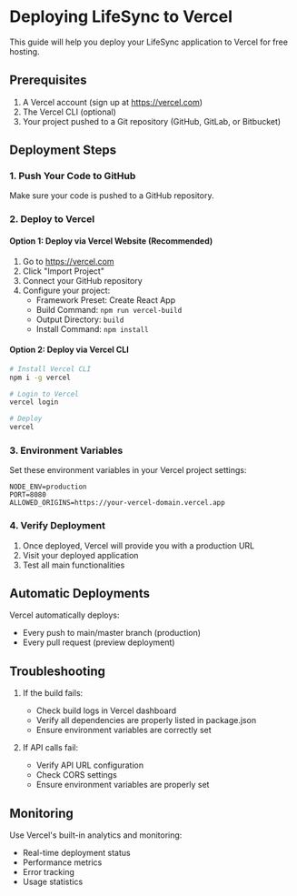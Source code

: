 # Deploying LifeSync to Vercel

This guide will help you deploy your LifeSync application to Vercel for free hosting.

## Prerequisites

1. A Vercel account (sign up at https://vercel.com)
2. The Vercel CLI (optional)
3. Your project pushed to a Git repository (GitHub, GitLab, or Bitbucket)

## Deployment Steps

### 1. Push Your Code to GitHub
Make sure your code is pushed to a GitHub repository.

### 2. Deploy to Vercel

#### Option 1: Deploy via Vercel Website (Recommended)

1. Go to https://vercel.com
2. Click "Import Project"
3. Connect your GitHub repository
4. Configure your project:
   - Framework Preset: Create React App
   - Build Command: `npm run vercel-build`
   - Output Directory: `build`
   - Install Command: `npm install`

#### Option 2: Deploy via Vercel CLI

```bash
# Install Vercel CLI
npm i -g vercel

# Login to Vercel
vercel login

# Deploy
vercel
```

### 3. Environment Variables

Set these environment variables in your Vercel project settings:

```
NODE_ENV=production
PORT=8080
ALLOWED_ORIGINS=https://your-vercel-domain.vercel.app
```

### 4. Verify Deployment

1. Once deployed, Vercel will provide you with a production URL
2. Visit your deployed application
3. Test all main functionalities

## Automatic Deployments

Vercel automatically deploys:
- Every push to main/master branch (production)
- Every pull request (preview deployment)

## Troubleshooting

1. If the build fails:
   - Check build logs in Vercel dashboard
   - Verify all dependencies are properly listed in package.json
   - Ensure environment variables are correctly set

2. If API calls fail:
   - Verify API URL configuration
   - Check CORS settings
   - Ensure environment variables are properly set

## Monitoring

Use Vercel's built-in analytics and monitoring:
- Real-time deployment status
- Performance metrics
- Error tracking
- Usage statistics